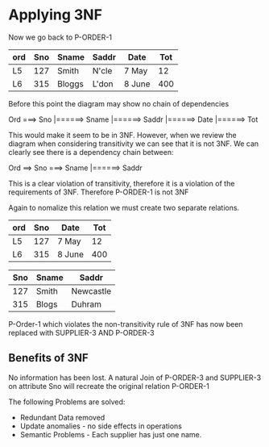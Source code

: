# Applying 3NF

Now we go back to P-ORDER-1

| ord | Sno | Sname  | Saddr  | Date     |  Tot   | 
|-----|-----|--------|--------|----------|--------|
| L5  | 127 | Smith  | N'cle  | 7 May    | 12     |
| L6  | 315 | Bloggs | L'don  | 8 June   | 400    |

Before this point the diagram may show no chain of dependencies 

Ord ===> Sno
|======> Sname
|======> Saddr
|======> Date
|======> Tot

This would make it seem to be in 3NF. 
However, when we review the diagram when considering transitivity we can see that it is not 3NF.
We can clearly see there is a dependency chain between: 

Ord ==> Sno ===> Sname
        |======> Saddr

This is a clear violation of transitivity, therefore it is a violation of the requirements of 3NF.
Therefore P-ORDER-1 is not 3NF

Again to nomalize this relation we must create two separate relations.

| ord | Sno | Date     |  Tot   | 
|-----|-----|----------|--------|
| L5  | 127 | 7 May    | 12     |
| L6  | 315 | 8 June   | 400    |

|Sno  | Sname | Saddr           |
|-----|-------|-----------------|
|127  | Smith | Newcastle       |
|315  | Blogs | Duhram          |

P-Order-1 which violates the non-transitivity rule of 3NF has now been replaced with SUPPLIER-3 AND P-ORDER-3

## Benefits of 3NF

No information has been lost. A natural Join of P-ORDER-3 and SUPPLIER-3 on attribute Sno will recreate the original relation P-ORDER-1 

The following Problems are solved: 
  - Redundant Data removed
  - Update anomalies - no side effects in operations 
  - Semantic Problems - Each supplier has just one name. 

